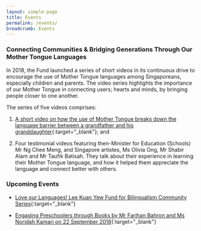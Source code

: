 ```yaml
---
layout: simple-page
title: Events
permalink: /events/
breadcrumb: Events
---
```


### **Connecting Communities & Bridging Generations Through Our Mother Tongue Languages**
 
In 2018, the Fund launched a series of short videos in its continuous drive to encourage the use of Mother Tongue languages among Singaporeans, especially children and parents. The video series highlights the importance of our Mother Tongue in connecting users; hearts and minds, by bringing people closer to one another.

The series of five videos comprises:

1. [A short video on how the use of Mother Tongue breaks down the language barrier between a grandfather and his granddaughter]("https://www.youtube.com/watch?v=8gTXKA3l0K4"){:target="_blank"}; and

2. Four testimonial videos featuring then-Minister for Education (Schools) Mr Ng Chee Meng, and Singapore artistes, Ms Olivia Ong, Mr Shabir Alam and Mr Taufik Batisah. They talk about their experience in learning their Mother Tongue language, and how it helped them appreciate the language and connect better with others.


### **Upcoming Events**

* [Love our Languages! Lee Kuan Yew Fund for Bilingualism Community Series]("https://www.nlb.gov.sg/golibrary2/e/jiggle-read-and-rhyme-75466106"){:target="_blank"}

* [Engaging Preschoolers through Books by Mr Farihan Bahron and Ms Noridah Kamari on 22 September 2018]("https://ecc2018.sg/exhibition/"){:target="_blank"}